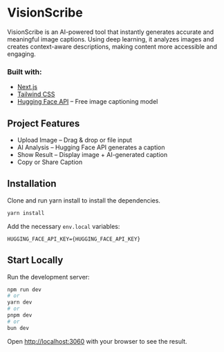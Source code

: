 # VisionScribe

VisionScribe is an AI-powered tool that instantly generates accurate and meaningful image captions. Using deep learning, it analyzes images and creates context-aware descriptions, making content more accessible and engaging.

### Built with:

- [Next.js](https://nextjs.org)
- [Tailwind CSS](https://tailwindcss.com)
- [Hugging Face API](https://huggingface.co) – Free image captioning model

## Project Features

- Upload Image – Drag & drop or file input
- AI Analysis – Hugging Face API generates a caption
- Show Result – Display image + AI-generated caption
- Copy or Share Caption

## Installation

Clone and run yarn install to install the dependencies.

```bash
yarn install
```

Add the necessary `env.local` variables:

```
HUGGING_FACE_API_KEY={HUGGING_FACE_API_KEY}
```

## Start Locally

Run the development server:

```bash
npm run dev
# or
yarn dev
# or
pnpm dev
# or
bun dev
```

Open [http://localhost:3060](http://localhost:3060) with your browser to see the result.
